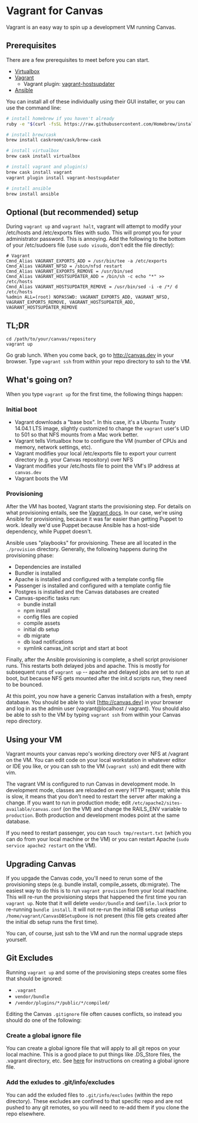 # Vagrant for Canvas

Vagrant is an easy way to spin up a development VM running Canvas.

## Prerequisites

There are a few prerequisites to meet before you can start.

* [Virtualbox](https://docs.vagrantup.com/v2/provisioning/basic_usage.html)
* [Vagrant](https://www.vagrantup.com/)
  * Vagrant plugin: [vagrant-hostsupdater](https://github.com/cogitatio/vagrant-hostsupdater)
* [Ansible](http://www.ansible.com/home)

You can install all of these individually using their GUI installer, or you can use the command line:

```bash
# install homebrew if you haven't already
ruby -e "$(curl -fsSL https://raw.githubusercontent.com/Homebrew/install/master/install)"

# install brew/cask
brew install caskroom/cask/brew-cask

# install virtualbox
brew cask install virtualbox

# install vagrant and plugin(s)
brew cask install vagrant
vagrant plugin install vagrant-hostsupdater

# install ansible
brew install ansible
```

## Optional (but recommended) setup

During `vagrant up` and `vagrant halt`, vagrant will attempt to modify your /etc/hosts and /etc/exports files with sudo. This will prompt you for your administrator password. This is annoying. Add the following to the bottom of your /etc/sudoers file (use `sudo visudo`, don't edit the file directly):

```
# Vagrant
Cmnd_Alias VAGRANT_EXPORTS_ADD = /usr/bin/tee -a /etc/exports
Cmnd_Alias VAGRANT_NFSD = /sbin/nfsd restart
Cmnd_Alias VAGRANT_EXPORTS_REMOVE = /usr/bin/sed
Cmnd_Alias VAGRANT_HOSTSUPDATER_ADD = /bin/sh -c echo "*" >> /etc/hosts
Cmnd_Alias VAGRANT_HOSTSUPDATER_REMOVE = /usr/bin/sed -i -e /*/ d /etc/hosts
%admin ALL=(root) NOPASSWD: VAGRANT_EXPORTS_ADD, VAGRANT_NFSD, VAGRANT_EXPORTS_REMOVE, VAGRANT_HOSTSUPDATER_ADD, VAGRANT_HOSTSUPDATER_REMOVE
```

## TL;DR

```
cd /path/to/your/canvas/repository
vagrant up
```

Go grab lunch. When you come back, go to http://canvas.dev in your browser. Type `vagrant ssh` from within your repo directory to ssh to the VM.

## What's going on?

When you type `vagrant up` for the first time, the following things happen:

### Initial boot

* Vagrant downloads a "base box". In this case, it's a Ubuntu Trusty 14.04.1 LTS image, slightly customized to change the `vagrant` user's UID to 501 so that NFS mounts from a Mac work better.
* Vagrant tells Virtualbox how to configure the VM (number of CPUs and memory, network settings, etc).
* Vagrant modifies your local /etc/exports file to export your current directory (e.g. your Canvas repository) over NFS
* Vagrant modifies your /etc/hosts file to point the VM's IP address at `canvas.dev`
* Vagrant boots the VM

### Provisioning

After the VM has booted, Vagrant starts the provisioning step. For details on what provisioning entails, see the [Vagrant docs](https://docs.vagrantup.com/v2/provisioning/basic_usage.html). In our case, we're using Ansible for provisioning, because it was far easier than getting Puppet to work. Ideally we'd use Puppet because Ansible has a host-side dependency, while Puppet doesn't.

Ansible uses "playbooks" for provisioning. These are all located in the `./provision` directory. Generally, the following happens during the provisioning phase:

* Dependencies are installed
* Bundler is installed
* Apache is installed and configured with a template config file
* Passenger is installed and configured with a template config file
* Postgres is installed and the Canvas databases are created
* Canvas-specific tasks run:
  * bundle install
  * npm install
  * config files are copied
  * compile assets
  * initial db setup
  * db migrate
  * db load notifications
  * symlink canvas_init script and start at boot

Finally, after the Ansible provisioning is complete, a shell script provisioner runs. This restarts both delayed jobs and apache. This is mostly for subsequent runs of `vagrant up` -- apache and delayed jobs are set to run at boot, but because NFS gets mounted after the init.d scripts run, they need to be bounced.

At this point, you now have a generic Canvas installation with a fresh, empty database. You should be able to visit [http://canvas.dev] in your browser and log in as the admin user (vagrant@localhost / vagrant). You should also be able to ssh to the VM by typing `vagrant ssh` from within your Canvas repo directory.

## Using your VM

Vagrant mounts your canvas repo's working directory over NFS at /vagrant on the VM. You can edit code on your local workstation in whatever editor or IDE you like, or you can ssh to the VM (`vagrant ssh`) and edit there with vim.

The vagrant VM is configured to run Canvas in development mode. In development mode, classes are reloaded on every HTTP request; while this is slow, it means that you don't need to restart the server after making a change. If you want to run in production mode; edit `/etc/apache2/sites-available/canvas.conf` (on the VM) and change the RAILS_ENV variable to `production`. Both production and development modes point at the same database.

If you need to restart passenger, you can `touch tmp/restart.txt` (which you can do from your local machine or the VM) or you can restart Apache (`sudo service apache2 restart` on the VM).

## Upgrading Canvas

If you upgade the Canvas code, you'll need to rerun some of the provisioning steps (e.g. bundle install, compile_assets, db:migrate). The easiest way to do this is to run `vagrant provision` from your local machine. This will re-run the provisioning steps that happened the first time you ran `vagrant up`. Note that it will delete `vendor/bundle` and `Gemfile.lock` prior to re-running `bundle install`. It will not re-run the initial DB setup unless `/home/vagrant/CanvasDBSetupDone` is not present (this file gets created after the initial db setup runs the first time).

You can, of course, just ssh to the VM and run the normal upgrade steps yourself.

## Git Excludes

Running `vagrant up` and some of the provisioning steps creates some files that should be ignored:

* `.vagrant`
* `vendor/bundle`
* `/vendor/plugins/*/public/*/compiled/`

Editing the Canvas `.gitignore` file often causes conflicts, so instead you should do one of the following:

### Create a global ignore file

You can create a global ignore file that will apply to all git repos on your local machine. This is a good place to put things like .DS_Store files, the .vagrant directory, etc. See [here](https://help.github.com/articles/ignoring-files/#create-a-global-gitignore) for instructions on creating a global ignore file.

### Add the exludes to .git/info/excludes

You can add the exluded files to `.git/info/excludes` (within the repo directory). These excludes are confined to that specific repo and are not pushed to any git remotes, so you will need to re-add them if you clone the repo elsewhere.
